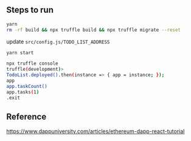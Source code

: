 ## Steps to run

```bash
yarn
rm -rf build && npx truffle build && npx truffle migrate --reset
```

update `src/config.js/TODO_LIST_ADDRESS`

```bash
yarn start
```

```bash
npx truffle console
truffle(development)>
TodoList.deployed().then(instance => { app = instance; });
app
app.taskCount()
app.tasks(1)
.exit
```

## Reference

https://www.dappuniversity.com/articles/ethereum-dapp-react-tutorial
